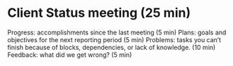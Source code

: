 # Client Status meeting (25 min)
Progress: accomplishments since the last meeting (5 min)
Plans: goals and objectives for the next reporting period (5 min)
Problems: tasks you can’t finish because of blocks, dependencies, or lack of knowledge. (10 min)
Feedback: what did we get wrong? (5 min)